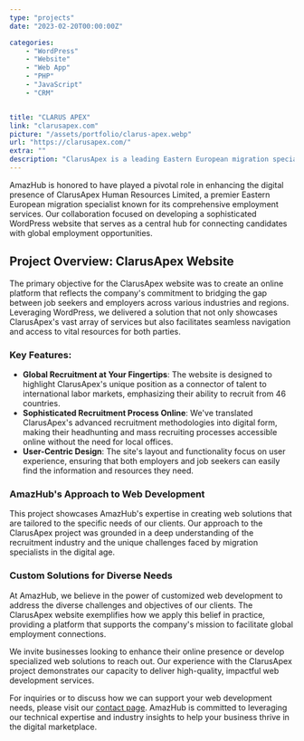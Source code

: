 ```yaml
---
type: "projects"
date: "2023-02-20T00:00:00Z"

categories: 
    - "WordPress"
    - "Website"
    - "Web App"
    - "PHP"
    - "JavaScript"
    - "CRM"


title: "CLARUS APEX"
link: "clarusapex.com"
picture: "/assets/portfolio/clarus-apex.webp"
url: "https://clarusapex.com/"
extra: ""
description: "ClarusApex is a leading Eastern European migration specialist that offers employment opportunities for candidates worldwide, recruiting from 46 countries for local and international work assignments using headhunting and mass recruiting processes without the need for local offices."
---
```

AmazHub is honored to have played a pivotal role in enhancing the digital presence of ClarusApex Human Resources Limited, a premier Eastern European migration specialist known for its comprehensive employment services. Our collaboration focused on developing a sophisticated WordPress website that serves as a central hub for connecting candidates with global employment opportunities.

## Project Overview: ClarusApex Website
The primary objective for the ClarusApex website was to create an online platform that reflects the company's commitment to bridging the gap between job seekers and employers across various industries and regions. Leveraging WordPress, we delivered a solution that not only showcases ClarusApex's vast array of services but also facilitates seamless navigation and access to vital resources for both parties.

### Key Features:
- **Global Recruitment at Your Fingertips**: The website is designed to highlight ClarusApex's unique position as a connector of talent to international labor markets, emphasizing their ability to recruit from 46 countries.
- **Sophisticated Recruitment Process Online**: We've translated ClarusApex's advanced recruitment methodologies into digital form, making their headhunting and mass recruiting processes accessible online without the need for local offices.
- **User-Centric Design**: The site's layout and functionality focus on user experience, ensuring that both employers and job seekers can easily find the information and resources they need.

### AmazHub's Approach to Web Development
This project showcases AmazHub's expertise in creating web solutions that are tailored to the specific needs of our clients. Our approach to the ClarusApex project was grounded in a deep understanding of the recruitment industry and the unique challenges faced by migration specialists in the digital age.

### Custom Solutions for Diverse Needs
At AmazHub, we believe in the power of customized web development to address the diverse challenges and objectives of our clients. The ClarusApex website exemplifies how we apply this belief in practice, providing a platform that supports the company's mission to facilitate global employment connections.

We invite businesses looking to enhance their online presence or develop specialized web solutions to reach out. Our experience with the ClarusApex project demonstrates our capacity to deliver high-quality, impactful web development services.

For inquiries or to discuss how we can support your web development needs, please visit our [contact page](https://amazhub.net/contact-us). AmazHub is committed to leveraging our technical expertise and industry insights to help your business thrive in the digital marketplace.